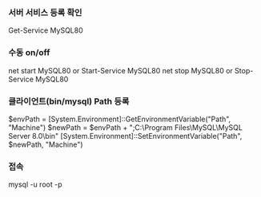 ### 서버 서비스 등록 확인
Get-Service MySQL80

### 수동 on/off
net start MySQL80 or Start-Service MySQL80
net stop MySQL80 or Stop-Service MySQL80

### 클라이언트(bin/mysql) Path 등록 
$envPath = [System.Environment]::GetEnvironmentVariable("Path", "Machine")
$newPath = $envPath + ";C:\Program Files\MySQL\MySQL Server 8.0\bin"
[System.Environment]::SetEnvironmentVariable("Path", $newPath, "Machine")

### 접속
mysql -u root -p